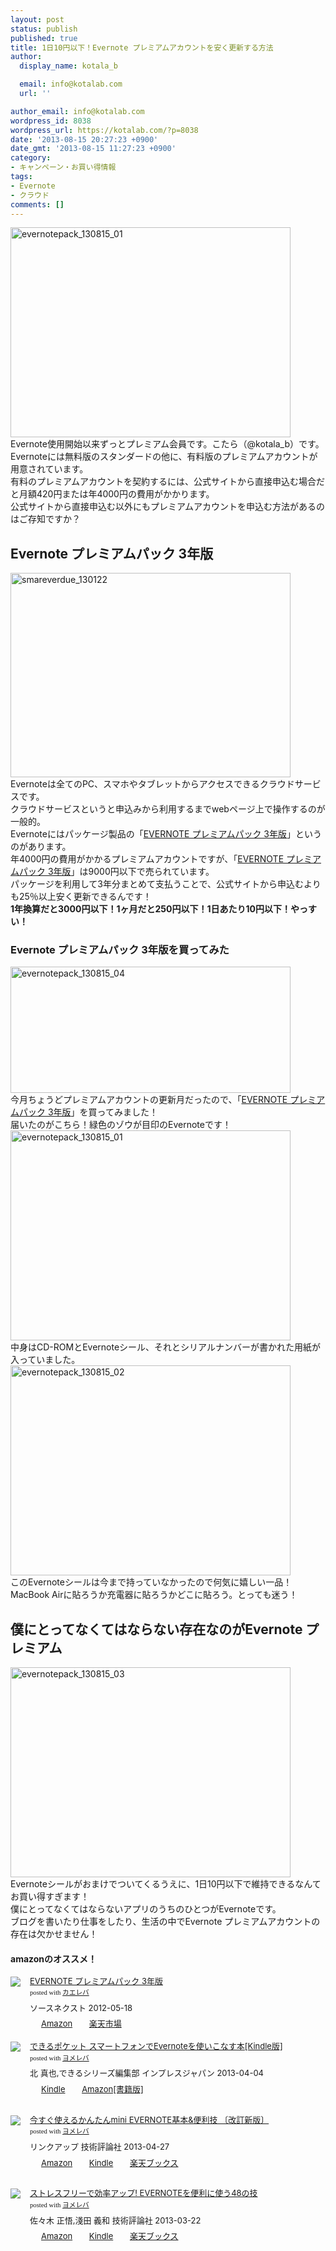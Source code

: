```yaml
---
layout: post
status: publish
published: true
title: 1日10円以下！Evernote プレミアムアカウントを安く更新する方法
author:
  display_name: kotala_b

  email: info@kotalab.com
  url: ''

author_email: info@kotalab.com
wordpress_id: 8038
wordpress_url: https://kotalab.com/?p=8038
date: '2013-08-15 20:27:23 +0900'
date_gmt: '2013-08-15 11:27:23 +0900'
category:
- キャンペーン・お買い得情報
tags:
- Evernote
- クラウド
comments: []
---
```

<p><img src="https://kotalab.com/wp-content/uploads/evernotepack_130815_01-448x336.jpg" alt="evernotepack_130815_01" width="448" height="336" class="alignnone size-large wp-image-8044" /><br />
Evernote使用開始以来ずっとプレミアム会員です。こたら（@kotala_b）です。<br />
Evernoteには無料版のスタンダードの他に、有料版のプレミアムアカウントが用意されています。<br />
有料のプレミアムアカウントを契約するには、公式サイトから直接申込む場合だと月額420円または年4000円の費用がかかります。<br />
公式サイトから直接申込む以外にもプレミアムアカウントを申込む方法があるのはご存知ですか？<br />
</p>
<!--more-->
<h2>Evernote プレミアムパック 3年版</h2>
<p><img src="https://kotalab.com/wp-content/uploads/smareverdue_130122-448x327.jpg" alt="smareverdue_130122" width="448" height="327" class="alignnone size-large wp-image-5838" /><br />
Evernoteは全てのPC、スマホやタブレットからアクセスできるクラウドサービスです。<br />
クラウドサービスというと申込みから利用するまでwebページ上で操作するのが一般的。<br />
Evernoteにはパッケージ製品の「<a href="http://c.af.moshimo.com/af/c/click?a_id=374940&p_id=170&pc_id=185&pl_id=4062&s_v=b5Rz2P0601xu&url=http%3A%2F%2Fwww.amazon.co.jp%2Fexec%2Fobidos%2FASIN%2FB007X8LMRC%2Fref%3Dnosim" rel="nofollow" target="_blank">EVERNOTE プレミアムパック 3年版</a>」というのがあります。<br />
年4000円の費用がかかるプレミアムアカウントですが、「<a href="http://c.af.moshimo.com/af/c/click?a_id=374940&p_id=170&pc_id=185&pl_id=4062&s_v=b5Rz2P0601xu&url=http%3A%2F%2Fwww.amazon.co.jp%2Fexec%2Fobidos%2FASIN%2FB007X8LMRC%2Fref%3Dnosim" rel="nofollow" target="_blank">EVERNOTE プレミアムパック 3年版</a>」は9000円以下で売られています。<br />
パッケージを利用して3年分まとめて支払うことで、公式サイトから申込むよりも25％以上安く更新できるんです！<br />
<strong>1年換算だと3000円以下！1ヶ月だと250円以下！1日あたり10円以下！やっすい！</strong></p>
<h3>Evernote プレミアムパック 3年版を買ってみた</h3>
<p><img src="https://kotalab.com/wp-content/uploads/evernotepack_130815_04-448x202.jpg" alt="evernotepack_130815_04" width="448" height="202" class="alignnone size-large wp-image-8047" /><br />
今月ちょうどプレミアムアカウントの更新月だったので、「<a href="http://c.af.moshimo.com/af/c/click?a_id=374940&p_id=170&pc_id=185&pl_id=4062&s_v=b5Rz2P0601xu&url=http%3A%2F%2Fwww.amazon.co.jp%2Fexec%2Fobidos%2FASIN%2FB007X8LMRC%2Fref%3Dnosim" rel="nofollow" target="_blank">EVERNOTE プレミアムパック 3年版</a>」を買ってみました！<br />
届いたのがこちら！緑色のゾウが目印のEvernoteです！<br />
<img src="https://kotalab.com/wp-content/uploads/evernotepack_130815_01-448x336.jpg" alt="evernotepack_130815_01" width="448" height="336" class="alignnone size-large wp-image-8044" /><br />
中身はCD-ROMとEvernoteシール、それとシリアルナンバーが書かれた用紙が入っていました。<br />
<img src="https://kotalab.com/wp-content/uploads/evernotepack_130815_02-448x336.jpg" alt="evernotepack_130815_02" width="448" height="336" class="alignnone size-large wp-image-8045" /><br />
このEvernoteシールは今まで持っていなかったので何気に嬉しい一品！<br />
MacBook Airに貼ろうか充電器に貼ろうかどこに貼ろう。とっても迷う！</p>
<h2>僕にとってなくてはならない存在なのがEvernote プレミアム</h2>
<p><img src="https://kotalab.com/wp-content/uploads/evernotepack_130815_03-448x336.jpg" alt="evernotepack_130815_03" width="448" height="336" class="alignnone size-large wp-image-8046" /><br />
Evernoteシールがおまけでついてくるうえに、1日10円以下で維持できるなんてお買い得すぎます！<br />
僕にとってなくてはならないアプリのうちのひとつがEvernoteです。<br />
ブログを書いたり仕事をしたり、生活の中でEvernote プレミアムアカウントの存在は欠かせません！</p>
<h4 class="aam">amazonのオススメ！</h4>
<div class="kaerebalink-box" style="text-align:left;padding-bottom:20px;font-size:small;/zoom: 1;overflow: hidden;">
<div class="kaerebalink-image" style="float:left;margin:0 15px 10px 0;"><a href="http://c.af.moshimo.com/af/c/click?a_id=374940&p_id=170&pc_id=185&pl_id=4062&s_v=b5Rz2P0601xu&url=http%3A%2F%2Fwww.amazon.co.jp%2Fexec%2Fobidos%2FASIN%2FB007X8LMRC%2Fref%3Dnosim" rel="nofollow" target="_blank"><img src="https://images-fe.ssl-images-amazon.com/images/I/4122CUuUU1L._SL160_.jpg" style="border: none;" /></a></div>
<div class="kaerebalink-info" style="line-height:120%;/zoom: 1;overflow: hidden;">
<div class="kaerebalink-name" style="margin-bottom:10px;line-height:120%"><a href="http://c.af.moshimo.com/af/c/click?a_id=374940&p_id=170&pc_id=185&pl_id=4062&s_v=b5Rz2P0601xu&url=http%3A%2F%2Fwww.amazon.co.jp%2Fexec%2Fobidos%2FASIN%2FB007X8LMRC%2Fref%3Dnosim" rel="nofollow" target="_blank">EVERNOTE プレミアムパック 3年版</a>
<div class="kaerebalink-powered-date" style="font-size:8pt;margin-top:5px;font-family:verdana;line-height:120%">posted with <a href="https://kaereba.com" target="_blank">カエレバ</a></div>
</div>
<div class="kaerebalink-detail" style="margin-bottom:5px;"> ソースネクスト 2012-05-18    </div>
<div class="kaerebalink-link1" style="margin-top:10px;">
<div class="shoplinkamazon" style="display:inline;margin-right:5px;background: url('https://img.yomereba.com/tam_k_01.gif') 0 0 no-repeat;padding: 2px 0 2px 18px;white-space: nowrap;"><a href="http://c.af.moshimo.com/af/c/click?a_id=374940&p_id=170&pc_id=185&pl_id=4062&s_v=b5Rz2P0601xu&url=http%3A%2F%2Fwww.amazon.co.jp%2Fgp%2Fsearch%3Fkeywords%3DEVERNOTE%2520%2583v%2583%258C%2583%257E%2583A%2583%2580%2583p%2583b%2583N%26__mk_ja_JP%3D%2583J%2583%255E%2583J%2583i" rel="nofollow" target="_blank" >Amazon</a></div>
<div class="shoplinkrakuten" style="display:inline;margin-right:5px;background: url('https://img.yomereba.com/tam_k_01.gif') 0 -50px no-repeat;padding: 2px 0 2px 18px;white-space: nowrap;"><a href="http://c.af.moshimo.com/af/c/click?a_id=374939&p_id=54&pc_id=54&pl_id=616&s_v=b5Rz2P0601xu&url=http%3A%2F%2Fsearch.rakuten.co.jp%2Fsearch%2Fmall%2FEVERNOTE%2520%25E3%2583%2597%25E3%2583%25AC%25E3%2583%259F%25E3%2582%25A2%25E3%2583%25A0%25E3%2583%2591%25E3%2583%2583%25E3%2582%25AF%2F-%2Ff.1-p.1-s.1-sf.0-st.A-v.2%3Fx%3D0" rel="nofollow" target="_blank" title="楽天市場" >楽天市場</a></div>
</div>
</div>
<div class="booklink-footer" style="clear: left"></div>
</div>
<div class="booklink-box" style="text-align:left;padding-bottom:20px;font-size:small;/zoom: 1;overflow: hidden;">
<div class="booklink-image" style="float:left;margin:0 15px 10px 0;"><a href="http://c.af.moshimo.com/af/c/click?a_id=374940&p_id=170&pc_id=185&pl_id=4062&s_v=b5Rz2P0601xu&url=http%3A%2F%2Fwww.amazon.co.jp%2Fexec%2Fobidos%2FASIN%2FB00C6SMFKC%2Fref%3Dnosim" name="booklink" rel="nofollow" target="_blank"><img src="https://images-fe.ssl-images-amazon.com/images/I/51T5msF5MOL._SL160_.jpg" style="border: none;" /></a></div>
<div class="booklink-info" style="line-height:120%;/zoom: 1;overflow: hidden;">
<div class="booklink-name" style="margin-bottom:10px;line-height:120%"><a href="http://c.af.moshimo.com/af/c/click?a_id=374940&p_id=170&pc_id=185&pl_id=4062&s_v=b5Rz2P0601xu&url=http%3A%2F%2Fwww.amazon.co.jp%2Fexec%2Fobidos%2FASIN%2FB00C6SMFKC%2Fref%3Dnosim" rel="nofollow" name="booklink" target="_blank">できるポケット スマートフォンでEvernoteを使いこなす本[Kindle版]</a>
<div class="booklink-powered-date" style="font-size:8pt;margin-top:5px;font-family:verdana;line-height:120%">posted with <a href="https://yomereba.com" target="_blank">ヨメレバ</a></div>
</div>
<div class="booklink-detail" style="margin-bottom:5px;">北 真也,できるシリーズ編集部 インプレスジャパン 2013-04-04    </div>
<div class="booklink-link2" style="margin-top:10px;">
<div class="shoplinkkindle" style="display:inline;margin-right:5px;background: url('https://img.yomereba.com/tam_y.gif') 0 0 no-repeat;padding: 2px 0 2px 18px;white-space: nowrap;"><a href="http://c.af.moshimo.com/af/c/click?a_id=374940&p_id=170&pc_id=185&pl_id=4062&s_v=b5Rz2P0601xu&url=http%3A%2F%2Fwww.amazon.co.jp%2Fexec%2Fobidos%2FASIN%2FB00C6SMFKC%2F" rel="nofollow" target="_blank" >Kindle</a></div>
<div class="shoplinkamazon" style="display:inline;margin-right:5px;background: url('https://img.yomereba.com/tam_y.gif') 0 0 no-repeat;padding: 2px 0 2px 18px;white-space: nowrap;"><a href="http://c.af.moshimo.com/af/c/click?a_id=374940&p_id=170&pc_id=185&pl_id=4062&s_v=b5Rz2P0601xu&url=http%3A%2F%2Fwww.amazon.co.jp%2Fexec%2Fobidos%2FASIN%2F484433364X%2F" rel="nofollow" target="_blank" title="アマゾン" >Amazon[書籍版]</a></div>
</p></div>
</div>
<div class="booklink-footer" style="clear: left"></div>
</div>
<div class="booklink-box" style="text-align:left;padding-bottom:20px;font-size:small;/zoom: 1;overflow: hidden;">
<div class="booklink-image" style="float:left;margin:0 15px 10px 0;"><a href="http://c.af.moshimo.com/af/c/click?a_id=374940&p_id=170&pc_id=185&pl_id=4062&s_v=b5Rz2P0601xu&url=http%3A%2F%2Fwww.amazon.co.jp%2Fexec%2Fobidos%2FASIN%2F4774156760%2Fref%3Dnosim" name="booklink" rel="nofollow" target="_blank"><img src="https://images-fe.ssl-images-amazon.com/images/I/51ovdcaUIuL._SL160_.jpg" style="border: none;" /></a></div>
<div class="booklink-info" style="line-height:120%;/zoom: 1;overflow: hidden;">
<div class="booklink-name" style="margin-bottom:10px;line-height:120%"><a href="http://c.af.moshimo.com/af/c/click?a_id=374940&p_id=170&pc_id=185&pl_id=4062&s_v=b5Rz2P0601xu&url=http%3A%2F%2Fwww.amazon.co.jp%2Fexec%2Fobidos%2FASIN%2F4774156760%2Fref%3Dnosim" rel="nofollow" name="booklink" target="_blank">今すぐ使えるかんたんmini EVERNOTE基本&便利技 〔改訂新版〕</a>
<div class="booklink-powered-date" style="font-size:8pt;margin-top:5px;font-family:verdana;line-height:120%">posted with <a href="https://yomereba.com" target="_blank">ヨメレバ</a></div>
</div>
<div class="booklink-detail" style="margin-bottom:5px;">リンクアップ 技術評論社 2013-04-27    </div>
<div class="booklink-link2" style="margin-top:10px;">
<div class="shoplinkamazon" style="display:inline;margin-right:5px;background: url('https://img.yomereba.com/tam_y.gif') 0 0 no-repeat;padding: 2px 0 2px 18px;white-space: nowrap;"><a href="http://c.af.moshimo.com/af/c/click?a_id=374940&p_id=170&pc_id=185&pl_id=4062&s_v=b5Rz2P0601xu&url=http%3A%2F%2Fwww.amazon.co.jp%2Fexec%2Fobidos%2FASIN%2F4774156760%2Fref%3Dnosim" rel="nofollow" target="_blank" title="アマゾン" >Amazon</a></div>
<div class="shoplinkkindle" style="display:inline;margin-right:5px;background: url('https://img.yomereba.com/tam_y.gif') 0 0 no-repeat;padding: 2px 0 2px 18px;white-space: nowrap;"><a href="http://c.af.moshimo.com/af/c/click?a_id=374940&p_id=170&pc_id=185&pl_id=4062&s_v=b5Rz2P0601xu&url=http%3A%2F%2Fwww.amazon.co.jp%2Fgp%2Fsearch%3Fkeywords%3D%258D%25A1%2582%25B7%2582%25AE%258Eg%2582%25A6%2582%25E9%2582%25A9%2582%25F1%2582%25BD%2582%25F1mini%2520EVERNOTE%258A%25EE%2596%257B%2526%2595%25D6%2597%2598%258BZ%2520%2581k%2589%25FC%2592%25F9%2590V%2594%25C5%2581l%26__mk_ja_JP%3D%2583J%2583%255E%2583J%2583i%26url%3Dnode%253D2275256051" rel="nofollow" target="_blank" >Kindle</a></div>
<div class="shoplinkrakuten" style="display:inline;margin-right:5px;background: url('https://img.yomereba.com/tam_y.gif') 0 -50px no-repeat;padding: 2px 0 2px 18px;white-space: nowrap;"><a href="http://c.af.moshimo.com/af/c/click?a_id=374941&p_id=56&pc_id=56&pl_id=637&s_v=b5Rz2P0601xu&url=http%3A%2F%2Fbooks.rakuten.co.jp%2Frb%2F12287045%2F" rel="nofollow" target="_blank" title="楽天ブックス" >楽天ブックス</a></div>
</p></div>
</div>
<div class="booklink-footer" style="clear: left"></div>
</div>
<div class="booklink-box" style="text-align:left;padding-bottom:20px;font-size:small;/zoom: 1;overflow: hidden;">
<div class="booklink-image" style="float:left;margin:0 15px 10px 0;"><a href="http://c.af.moshimo.com/af/c/click?a_id=374940&p_id=170&pc_id=185&pl_id=4062&s_v=b5Rz2P0601xu&url=http%3A%2F%2Fwww.amazon.co.jp%2Fexec%2Fobidos%2FASIN%2F4774156019%2Fref%3Dnosim" name="booklink" rel="nofollow" target="_blank"><img src="https://images-fe.ssl-images-amazon.com/images/I/51uXwk2jB2L._SL160_.jpg" style="border: none;" /></a></div>
<div class="booklink-info" style="line-height:120%;/zoom: 1;overflow: hidden;">
<div class="booklink-name" style="margin-bottom:10px;line-height:120%"><a href="http://c.af.moshimo.com/af/c/click?a_id=374940&p_id=170&pc_id=185&pl_id=4062&s_v=b5Rz2P0601xu&url=http%3A%2F%2Fwww.amazon.co.jp%2Fexec%2Fobidos%2FASIN%2F4774156019%2Fref%3Dnosim" rel="nofollow" name="booklink" target="_blank">ストレスフリーで効率アップ! EVERNOTEを便利に使う48の技</a>
<div class="booklink-powered-date" style="font-size:8pt;margin-top:5px;font-family:verdana;line-height:120%">posted with <a href="https://yomereba.com" target="_blank">ヨメレバ</a></div>
</div>
<div class="booklink-detail" style="margin-bottom:5px;">佐々木 正悟,淺田 義和 技術評論社 2013-03-22    </div>
<div class="booklink-link2" style="margin-top:10px;">
<div class="shoplinkamazon" style="display:inline;margin-right:5px;background: url('https://img.yomereba.com/tam_y.gif') 0 0 no-repeat;padding: 2px 0 2px 18px;white-space: nowrap;"><a href="http://c.af.moshimo.com/af/c/click?a_id=374940&p_id=170&pc_id=185&pl_id=4062&s_v=b5Rz2P0601xu&url=http%3A%2F%2Fwww.amazon.co.jp%2Fexec%2Fobidos%2FASIN%2F4774156019%2Fref%3Dnosim" rel="nofollow" target="_blank" title="アマゾン" >Amazon</a></div>
<div class="shoplinkkindle" style="display:inline;margin-right:5px;background: url('https://img.yomereba.com/tam_y.gif') 0 0 no-repeat;padding: 2px 0 2px 18px;white-space: nowrap;"><a href="http://c.af.moshimo.com/af/c/click?a_id=374940&p_id=170&pc_id=185&pl_id=4062&s_v=b5Rz2P0601xu&url=http%3A%2F%2Fwww.amazon.co.jp%2Fgp%2Fsearch%3Fkeywords%3D%2583X%2583g%2583%258C%2583X%2583t%2583%258A%2581%255B%2582%25C5%258C%25F8%2597%25A6%2583A%2583b%2583v%2521%2520EVERNOTE%2582%25F0%2595%25D6%2597%2598%2582%25C9%258Eg%2582%25A448%2582%25CC%258BZ%26__mk_ja_JP%3D%2583J%2583%255E%2583J%2583i%26url%3Dnode%253D2275256051" rel="nofollow" target="_blank" >Kindle</a></div>
<div class="shoplinkrakuten" style="display:inline;margin-right:5px;background: url('https://img.yomereba.com/tam_y.gif') 0 -50px no-repeat;padding: 2px 0 2px 18px;white-space: nowrap;"><a href="http://c.af.moshimo.com/af/c/click?a_id=374941&p_id=56&pc_id=56&pl_id=637&s_v=b5Rz2P0601xu&url=http%3A%2F%2Fbooks.rakuten.co.jp%2Frb%2F12230999%2F" rel="nofollow" target="_blank" title="楽天ブックス" >楽天ブックス</a></div>
</p></div>
</div>
<div class="booklink-footer" style="clear: left"></div>
</div>
